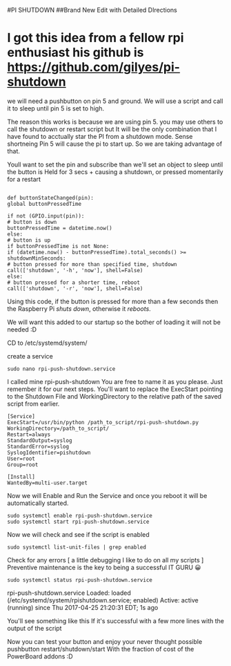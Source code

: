 #PI SHUTDOWN
##Brand New Edit with Detailed DIrections

I got this idea from a fellow rpi enthusiast his github is https://github.com/gilyes/pi-shutdown
=======

we will need a pushbutton on pin 5 and ground. We will use a script and call it to sleep until pin 5 is set to high.

The reason this works is because we are using pin 5. you may use others to call the shutdown or restart script but It will be the only combination that I have found to acctually star the PI from a shutdown mode. Sense shortneing Pin 5  will cause the pi to start up. So we are taking advantage of that. 

Youll want to set the pin and subscribe than we'll set an object to sleep until the button is Held for 3 secs + causing a shutdown, or pressed momentarily for a restart 

```

def buttonStateChanged(pin):
global buttonPressedTime

if not (GPIO.input(pin)):
# button is down
buttonPressedTime = datetime.now()
else:
# button is up
if buttonPressedTime is not None:
if (datetime.now() - buttonPressedTime).total_seconds() >= shutdownMinSeconds:
# button pressed for more than specified time, shutdown
call(['shutdown', '-h', 'now'], shell=False)
else:
# button pressed for a shorter time, reboot
call(['shutdown', '-r', 'now'], shell=False)
```
Using this code, if the button is pressed for more than a few seconds then the Raspberry Pi *shuts down*, otherwise it *reboots*.


We will want this added to our startup so the bother of loading it will not be needed :D 

CD to /etc/systemd/system/ 

create a service 

```
sudo nano rpi-push-shutdown.service
```

I called mine rpi-push-shutdown You are free to name it as you please. Just remember it for our next steps.
You'll want to replace the ExecStart pointing to the Shutdown File and WorkingDirectory to the relative path of the saved script from earlier.

```
[Service]
ExecStart=/usr/bin/python /path_to_script/rpi-push-shutdown.py
WorkingDirectory=/path_to_script/
Restart=always
StandardOutput=syslog
StandardError=syslog
SyslogIdentifier=pishutdown
User=root
Group=root

[Install]
WantedBy=multi-user.target
```
Now we will Enable and Run the Service and once you reboot it will be automatically started. 

```
sudo systemctl enable rpi-push-shutdown.service
sudo systemctl start rpi-push-shutdown.service
```
Now we will check and see if the script is enabled 

```
sudo systemctl list-unit-files | grep enabled
```
Check for any errors [ a little debugging I like to do on all my scripts ] Preventive maintenance is the key to being a successful IT GURU 😀 

```
sudo systemctl status rpi-push-shutdown.service
```
 rpi-push-shutdown.service
   Loaded: loaded (/etc/systemd/system/rpishutdown.service; enabled)
   Active: active (running) since Thu 2017-04-25 21:20:31 EDT; 1s ago

You'll see something like this If it's successful with a few more lines with the output of the script   

Now you can test your button and enjoy your never thought possible pushbutton restart/shutdown/start With the fraction of cost of the PowerBoard addons :D



